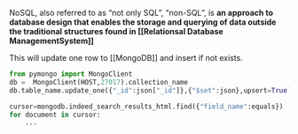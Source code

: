 NoSQL, also referred to as “not only SQL”, “non-SQL”, is **an approach to database design that enables the storage and querying of data outside the traditional structures found in [[Relationsal Database ManagementSystem]]**

This will update one row to [[MongoDB]] and insert if not exists.

```python
from pymongo import MongoClient
db =  MongoClient(HOST,27017).collection_name
db.table_name.update_one({"_id":json["_id"]},{"$set":json},upsert=True)
```

~~~python
cursor=mongodb.indeed_search_results_html.find({"field_name":equals})
for document in cursor:
	...
~~~